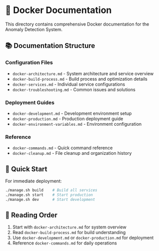 # 🐳 Docker Documentation

This directory contains comprehensive Docker documentation for the Anomaly Detection System.

## 📚 Documentation Structure

### Configuration Files
- `docker-architecture.md` - System architecture and service overview
- `docker-build-process.md` - Build process and optimization details
- `docker-services.md` - Individual service configurations
- `docker-troubleshooting.md` - Common issues and solutions

### Deployment Guides
- `docker-development.md` - Development environment setup
- `docker-production.md` - Production deployment guide
- `docker-environment-variables.md` - Environment configuration

### Reference
- `docker-commands.md` - Quick command reference
- `docker-cleanup.md` - File cleanup and organization history

## 🚀 Quick Start

For immediate deployment:
```bash
./manage.sh build    # Build all services
./manage.sh start    # Start production
./manage.sh dev      # Start development
```

## 📖 Reading Order

1. Start with `docker-architecture.md` for system overview
2. Read `docker-build-process.md` for build understanding
3. Use `docker-development.md` or `docker-production.md` for deployment
4. Reference `docker-commands.md` for daily operations
